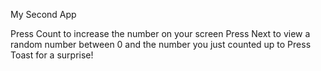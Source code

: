 My Second App

Press Count to increase the number on your screen
Press Next to view a random number between 0 and the number you just counted up to
Press Toast for a surprise!
